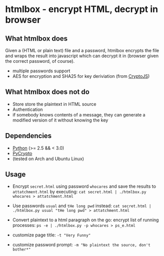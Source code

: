# htmlbox - encrypt HTML, decrypt in browser
## What htmlbox does
Given a (HTML or plain text) file and a password, htmlbox encrypts the file and
wraps the result into javascript which can decrypt it in (browser given the correct password, of course).

- multiple passwords support
- AES for encryption and SHA25 for key deriviation (from [CryptoJS])

## What htmlbox does **not** do
- Store store the plaintext in HTML source
- Authentication
 - if somebody knows contents of a message, they can generate a modified version of it without knowing the key

## Dependencies
- [Python] (>= 2.5 && < 3.0) 
- [PyCrypto]
- (tested on Arch and Ubuntu Linux)

## Usage
- Encrypt `secret.html` using password `whocares` and save the results to `attatchment.html` by executing:
  `cat secret.html | ./htmlbox.py whocares > attatchment.html`
- Use passwords `usual` and `tHe long pwd` instead:
  `cat secret.html | ./htmlbox.py usual "tHe long pwd" > attatchment.html`
- Convert plaintext to a html paragraph on the go: encrypt list of running processes:
  `ps -e | ./htmlbox.py -p whocares > ps_e.html`
- customize page title: `-t "Very Funny"`
- customize password prompt: `-m "No plaintext the source, don't bother*"`

  [Python]:   http://python.org/download/
  [CryptoJS]: https://code.google.com/p/crypto-js/
  [PyCrypto]: http://pypi.python.org/pypi/pycrypto
